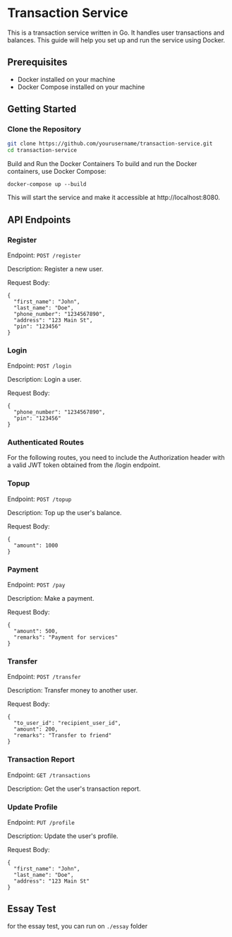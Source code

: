 # Transaction Service

This is a transaction service written in Go. It handles user transactions and balances. This guide will help you set up and run the service using Docker.

## Prerequisites

- Docker installed on your machine
- Docker Compose installed on your machine

## Getting Started

### Clone the Repository

```sh
git clone https://github.com/yourusername/transaction-service.git
cd transaction-service
```

Build and Run the Docker Containers
To build and run the Docker containers, use Docker Compose:

```
docker-compose up --build
```

This will start the service and make it accessible at http://localhost:8080.

## API Endpoints
### Register
Endpoint: ``` POST /register ```

Description: Register a new user.

Request Body:
```
{
  "first_name": "John",
  "last_name": "Doe",
  "phone_number": "1234567890",
  "address": "123 Main St",
  "pin": "123456"
}
```

### Login

Endpoint: ```POST /login ```

Description: Login a user.

Request Body:
``` 
{
  "phone_number": "1234567890",
  "pin": "123456"
} 
```


### Authenticated Routes
For the following routes, you need to include the Authorization header with a valid JWT token obtained from the /login endpoint.

### Topup
Endpoint: ``` POST /topup ```

Description: Top up the user's balance.

Request Body:
```
{
  "amount": 1000
}
```

### Payment
Endpoint: ``` POST /pay ```

Description: Make a payment.

Request Body:
```
{
  "amount": 500,
  "remarks": "Payment for services"
}
```

### Transfer

Endpoint: ``` POST /transfer ```

Description: Transfer money to another user.

Request Body:
```
{
  "to_user_id": "recipient_user_id",
  "amount": 200,
  "remarks": "Transfer to friend"
}
```

### Transaction Report
Endpoint: ``` GET /transactions ```

Description: Get the user's transaction report.

### Update Profile
Endpoint: ``` PUT /profile ```

Description: Update the user's profile.

Request Body:
```
{
  "first_name": "John",
  "last_name": "Doe",
  "address": "123 Main St"
}
```

## Essay Test

for the essay test, you can run on  ``` ./essay ``` folder
